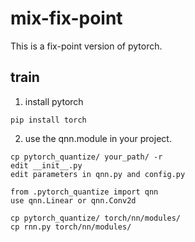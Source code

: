 # mix-fix-point

This is a fix-point version of pytorch.

## train

1. install pytorch
```
pip install torch
```
2. use the qnn.module in your project.
```
cp pytorch_quantize/ your_path/ -r
edit __init__.py
edit parameters in qnn.py and config.py

from .pytorch_quantize import qnn
use qnn.Linear or qnn.Conv2d

cp pytorch_quantize/ torch/nn/modules/
cp rnn.py torch/nn/modules/
```


